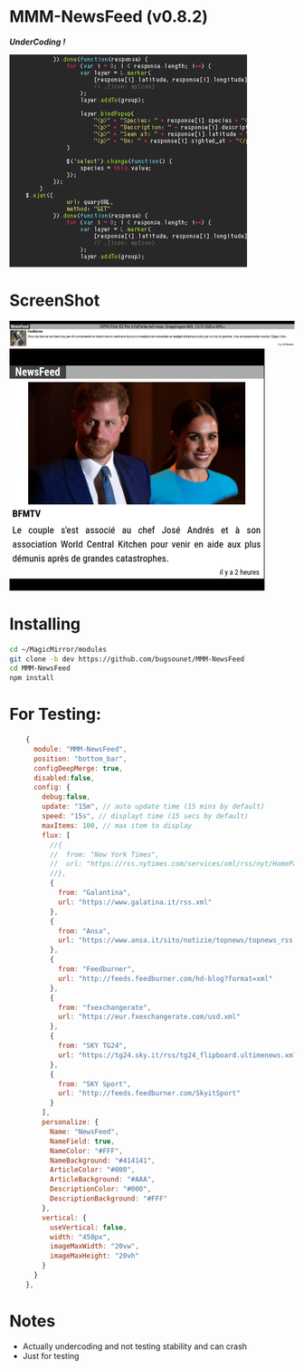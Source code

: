 # MMM-NewsFeed (v0.8.2)

***UnderCoding !***

![](https://raw.githubusercontent.com/bugsounet/coding/main/undercoding.gif)

# ScreenShot

![](https://raw.githubusercontent.com/bugsounet/MMM-NewsFeed/dev/NewsFeedHorizontal.png)
![](https://raw.githubusercontent.com/bugsounet/MMM-NewsFeed/dev/NewsFeedVertical.png)

# Installing

```sh
cd ~/MagicMirror/modules
git clone -b dev https://github.com/bugsounet/MMM-NewsFeed
cd MMM-NewsFeed
npm install
```

# For Testing:

```js
    {
      module: "MMM-NewsFeed",
      position: "bottom_bar",
      configDeepMerge: true,
      disabled:false,
      config: {
        debug:false,
        update: "15m", // auto update time (15 mins by default)
        speed: "15s", // displayt time (15 secs by default)
        maxItems: 100, // max item to display
        flux: [
          //{
          //  from: "New York Times",
          //  url: "https://rss.nytimes.com/services/xml/rss/nyt/HomePage.xml"
          //},
          {
            from: "Galantina",
            url: "https://www.galatina.it/rss.xml"
          },
          {
            from: "Ansa",
            url: "https://www.ansa.it/sito/notizie/topnews/topnews_rss.xml"
          },
          {
            from: "Feedburner",
            url: "http://feeds.feedburner.com/hd-blog?format=xml"
          },
          {
            from: "fxexchangerate",
            url: "https://eur.fxexchangerate.com/usd.xml"
          },
          {
            from: "SKY TG24",
            url: "https://tg24.sky.it/rss/tg24_flipboard.ultimenews.xml"
          },
          {
            from: "SKY Sport",
            url: "http://feeds.feedburner.com/SkyitSport"
          }
        ],
        personalize: {
          Name: "NewsFeed",
          NameField: true,
          NameColor: "#FFF",
          NameBackground: "#414141",
          ArticleColor: "#000",
          ArticleBackground: "#AAA",
          DescriptionColor: "#000",
          DescriptionBackground: "#FFF"
        },
        vertical: {
          useVertical: false,
          width: "450px",
          imageMaxWidth: "20vw",
          imageMaxHeight: "20vh"
        }
      }
    },
```

# Notes

  * Actually undercoding and not testing stability and can crash
  * Just for testing
